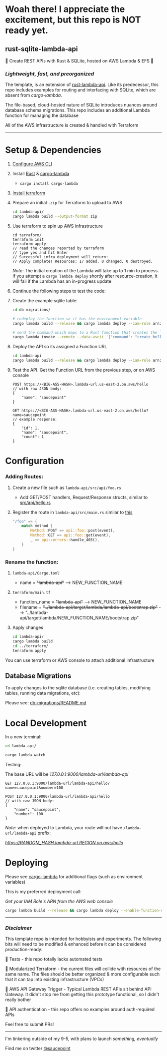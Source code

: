 # **Woah there! I appreciate the excitement, but this repo is NOT ready yet.**

## rust-sqlite-lambda-api

🦀 Create REST APIs with Rust & SQLite, hosted on AWS Lambda & EFS 🦀

### *Lightweight, fast, and preorganized*

The template, is an extension of [rust-lambda-api](https://github.com/saucepoint/rust-lambda-api). Like its predecessor, this repo includes examples for routing and interfacing with SQLite, which are absent from *cargo-lambda*.

The file-based, cloud-hosted nature of SQLite introduces nuances around database schema migrations. This repo includes an additional Lambda function for managing the database

All of the AWS infrastructure is created & handled with Terraform

---

# Setup & Dependencies

1. [Configure AWS CLI](https://docs.aws.amazon.com/cli/latest/userguide/cli-configure-quickstart.html)
2. Install [Rust](https://www.rust-lang.org/tools/install) & [cargo-lambda](https://github.com/cargo-lambda/cargo-lambda)
    * `cargo install cargo-lambda`

2. [Install terraform](https://learn.hashicorp.com/tutorials/terraform/install-cli?in=terraform/aws-get-started)

2. Prepare an initial `.zip` for Terraform to upload to AWS
    ```bash
    cd lambda-api/
    cargo lambda build --output-format zip
    ```
2. Use terraform to spin up AWS infrastructure
    ```
    cd terraform/
    terraform init
    terraform apply
    // read the changes reported by terraform
    // type yes and hit Enter
    // Successful infra deployment will return:
    // Apply complete! Resources: 17 added, 0 changed, 0 destroyed.
    ```
    *Note:* The initial creation of the Lambda will take up to 1 min to process. If you attempt a `cargo lambda deploy` shortly after resource-creation, it will fail if the Lambda has an in-progress update

2. Continue the following steps to test the code:

2. Create the example sqlite table:
    ```bash
    cd db-migrations/

    # redeploy the function so it has the environment variable
    cargo lambda build --release && cargo lambda deploy --iam-role arn:aws:iam::632902436790:role/rust-sqlite-lambda-api --env-var MODE=prod

    # send the command which maps to a Rust function that creates the `hello` table
    cargo lambda invoke --remote --data-ascii '{"command": "create_hello_table"}' db-migrations
    ```

2. Deploy the API so its assigned a Function URL
    ```bash
    cd lambda-api
    cargo lambda build --release && cargo lambda deploy --iam-role arn:aws:iam::632902436790:role/rust-sqlite-lambda-api --enable-function-url --env-var MODE=prod
    ```

2. Test the API. Get the Function URL from the previous step, or on AWS console
    ```
    POST https://<BIG-ASS-HASH>.lambda-url.us-east-2.on.aws/hello
    // with raw JSON body:
    {
        "name": "saucepoint"
    }

    GET https://<BIG-ASS-HASH>.lambda-url.us-east-2.on.aws/hello?name=saucepoint
    // example response:
    {
        "id": 1,
        "name": "saucepoint",
        "count": 1
    }
    ```

# Configuration
### Adding Routes:

1. Create a new file such as `lambda-api/src/api/foo.rs`
    - Add GET/POST handlers, Request/Response structs, similar to [src/api/hello.rs](https://github.com/saucepoint/rust-lambda-api/blob/db213e32e5c5e0fc4dd5b3b5cdf14047ff6ddaa9/lambda-api/src/api/hello.rs)

2. Register the route in `lambda-api/src/main.rs` similar to [this](https://github.com/saucepoint/rust-lambda-api/blob/1b3ccfea94e0378512a98bce56d7ef3a0f843715/lambda-api/src/main.rs#L18-L25)
    ```rust
    "/foo" => {
        match method {
            Method::POST => api::foo::post(event),
            Method::GET => api::foo::get(event),
            _ => api::errors::handle_405(),
        }
    }
    ```

### Rename the function:

1. `lambda-api/Cargo.toml`
    - name = ~~"lambda-api"~~ --> NEW_FUNCTION_NAME
2. `terraform/main.tf`
    - function_name = ~~"lambda-api"~~ --> NEW_FUNCTION_NAME
    - filename = ~~"../lambda-api/target/lambda/lambda-api/bootstrap.zip"~~ --> "../lambda-api/target/lambda/NEW_FUNCTION_NAME/bootstrap.zip"

3. Apply changes
    ```bash
    cd lambda-api/
    cargo lambda build
    cd ../terraform/
    terraform apply
    ```

You can use terraform or AWS console to attach additional infrastructure

## Database Migrations

To apply changes to the sqlite database (i.e. creating tables, modifying tables, running data migrations, etc):

Please see: [db-migrations/README.md](db-migrations/README.md)

# Local Development

In a new terminal:
```bash
cd lambda-api/

cargo lambda watch
```

Testing:

The base URL will be *127.0.0.1:9000/lambda-url/lambda-api*
```
GET 127.0.0.1:9000/lambda-url/lambda-api/hello?name=saucepoint&number=100

POST 127.0.0.1:9000/lambda-url/lambda-api/hello
// with raw JSON body:
{
    "name": "saucepoint",
    "number": 100
}
```

*Note*: when deployed to Lambda, your route will not have `/lambda-url/lambda-api` prefix:

*https://RANDOM_HASH.lambda-url.REGION.on.aws/hello*


# Deploying

Please see [cargo-lambda](https://github.com/cargo-lambda/cargo-lambda) for additional flags (such as environment variables)

This is my preferred deployment call:

*Get your IAM Role's ARN from the AWS web console*
```bash
cargo lambda build --release && cargo lambda deploy --enable-function-url --iam-role arn:aws:iam::<AWS_ACCOUNT_NUMBER>:role/rust-lambda-api 
```

---

### *Disclaimer*
This template repo is intended for hobbyists and experiments. The following bits will need to be modified & enhanced before it can be considered production-ready:

🚩 Tests - this repo totally lacks automated tests

🚩  Modularized Terraform - the current files will collide with resources of the same name. The files should be better organized & more configurable such that it can tap into existing infrastructure (VPCs)

🚩  AWS API Gateway Trigger - Typical Lambda REST APIs sit behind API Gateway. It didn't stop me from getting this prototype functional, so I didn't really bother

🚩  API authentication - this repo offers no examples around auth-required APIs

Feel free to submit PRs!

---

I'm tinkering outside of my 9-5, with plans to launch *something, eventually*

Find me on twitter [@saucepoint](https://twitter.com/saucepoint)

